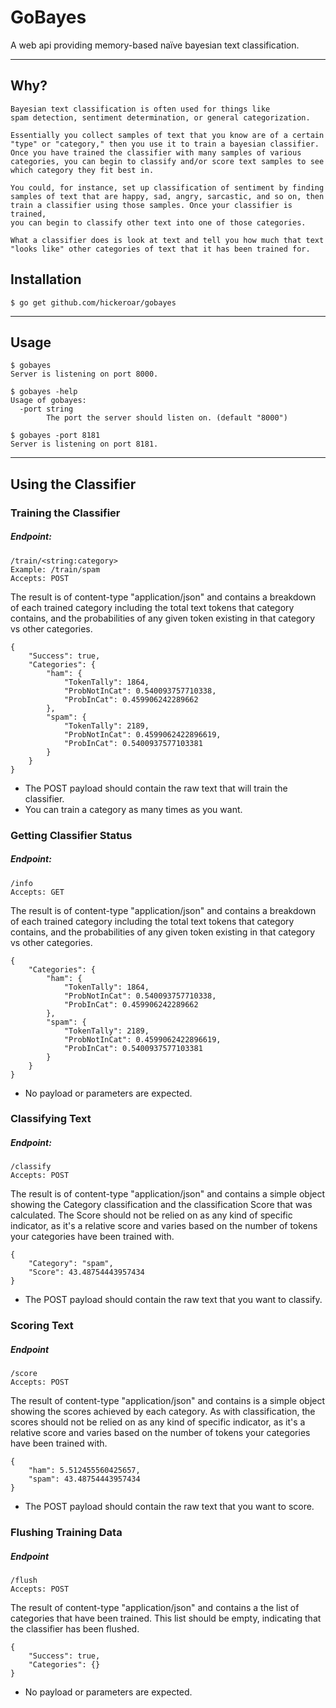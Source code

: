 # GoBayes
A web api providing memory-based naïve bayesian text classification.

---

## Why?
```
Bayesian text classification is often used for things like
spam detection, sentiment determination, or general categorization.

Essentially you collect samples of text that you know are of a certain
"type" or "category," then you use it to train a bayesian classifier.
Once you have trained the classifier with many samples of various
categories, you can begin to classify and/or score text samples to see
which category they fit best in.

You could, for instance, set up classification of sentiment by finding
samples of text that are happy, sad, angry, sarcastic, and so on, then
train a classifier using those samples. Once your classifier is trained,
you can begin to classify other text into one of those categories.

What a classifier does is look at text and tell you how much that text
"looks like" other categories of text that it has been trained for.
```


## Installation
```
$ go get github.com/hickeroar/gobayes
```

---

## Usage
```
$ gobayes
Server is listening on port 8000.
```
```
$ gobayes -help
Usage of gobayes:
  -port string
        The port the server should listen on. (default "8000")
```
```
$ gobayes -port 8181
Server is listening on port 8181.
```

---

## Using the Classifier

### Training the Classifier

##### Endpoint:
```
/train/<string:category>
Example: /train/spam
Accepts: POST
```
The result is of content-type "application/json" and contains a breakdown of each trained
category including the total text tokens that category contains, and the probabilities of
any given token existing in that category vs other categories.
```
{
    "Success": true,
    "Categories": {
        "ham": {
            "TokenTally": 1864,
            "ProbNotInCat": 0.540093757710338,
            "ProbInCat": 0.459906242289662
        },
        "spam": {
            "TokenTally": 2189,
            "ProbNotInCat": 0.4599062422896619,
            "ProbInCat": 0.5400937577103381
        }
    }
}
```
- The POST payload should contain the raw text that will train the classifier.
- You can train a category as many times as you want.


### Getting Classifier Status

##### Endpoint:
```
/info
Accepts: GET
```
The result is of content-type "application/json" and contains a breakdown of each trained
category including the total text tokens that category contains, and the probabilities of
any given token existing in that category vs other categories.
```
{
    "Categories": {
        "ham": {
            "TokenTally": 1864,
            "ProbNotInCat": 0.540093757710338,
            "ProbInCat": 0.459906242289662
        },
        "spam": {
            "TokenTally": 2189,
            "ProbNotInCat": 0.4599062422896619,
            "ProbInCat": 0.5400937577103381
        }
    }
}
```
- No payload or parameters are expected.


### Classifying Text

##### Endpoint:
```
/classify
Accepts: POST
```
The result is of content-type "application/json" and contains a simple object
showing the Category classification and the classification Score that was calculated.
The Score should not be relied on as any kind of specific indicator, as it's a
relative score and varies based on the number of tokens your categories have been
trained with.
```
{
    "Category": "spam",
    "Score": 43.48754443957434
}
```
- The POST payload should contain the raw text that you want to classify.


### Scoring Text

##### Endpoint
```
/score
Accepts: POST
```
The result of content-type "application/json" and contains is a simple object showing
the scores achieved by each category. As with classification, the scores should not be
relied on as any kind of specific indicator, as it's a relative score and varies based
on the number of tokens your categories have been trained with.
```
{
    "ham": 5.512455560425657,
    "spam": 43.48754443957434
}
```
- The POST payload should contain the raw text that you want to score.


### Flushing Training Data

##### Endpoint
```
/flush
Accepts: POST
```
The result of content-type "application/json" and contains a the list of categories
that have been trained. This list should be empty, indicating that the classifier
has been flushed.
```
{
    "Success": true,
    "Categories": {}
}
```
- No payload or parameters are expected.
